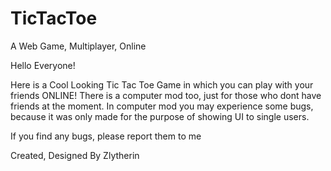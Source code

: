 # TicTacToe
A Web Game, Multiplayer, Online

Hello Everyone! 
    
   Here is a Cool Looking Tic Tac Toe Game in which you can play with your friends ONLINE! 
   There is a computer mod too, just for those who dont have friends at the moment. In computer mod you may experience some bugs, because it was only made for the purpose of showing UI to single users.

   If you find any bugs, please report them to me
    
   Created, Designed By Zlytherin
